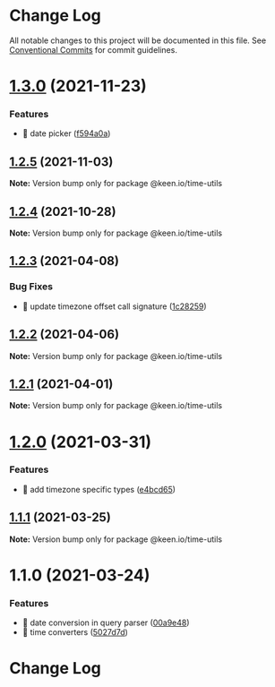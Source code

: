 # Change Log

All notable changes to this project will be documented in this file.
See [Conventional Commits](https://conventionalcommits.org) for commit guidelines.

# [1.3.0](https://github.com/keen/keen/compare/@keen.io/time-utils@1.2.5...@keen.io/time-utils@1.3.0) (2021-11-23)


### Features

* 🎸 date picker ([f594a0a](https://github.com/keen/keen/commit/f594a0aa1e572efe7283d4a47b09a5d6695597ed))





## [1.2.5](https://github.com/keen/keen/compare/@keen.io/time-utils@1.2.4...@keen.io/time-utils@1.2.5) (2021-11-03)

**Note:** Version bump only for package @keen.io/time-utils





## [1.2.4](https://github.com/keen/keen/compare/@keen.io/time-utils@1.2.3...@keen.io/time-utils@1.2.4) (2021-10-28)

**Note:** Version bump only for package @keen.io/time-utils





## [1.2.3](https://github.com/keen/keen/compare/@keen.io/time-utils@1.2.2...@keen.io/time-utils@1.2.3) (2021-04-08)


### Bug Fixes

* 🐛 update timezone offset call signature ([1c28259](https://github.com/keen/keen/commit/1c2825900361e8d3c546d50e72ab70ee1ed6743c))





## [1.2.2](https://github.com/keen/keen/compare/@keen.io/time-utils@1.2.1...@keen.io/time-utils@1.2.2) (2021-04-06)

**Note:** Version bump only for package @keen.io/time-utils





## [1.2.1](https://github.com/keen/keen/compare/@keen.io/time-utils@1.2.0...@keen.io/time-utils@1.2.1) (2021-04-01)

**Note:** Version bump only for package @keen.io/time-utils





# [1.2.0](https://github.com/keen/keen/compare/@keen.io/time-utils@1.1.1...@keen.io/time-utils@1.2.0) (2021-03-31)


### Features

* 🎸 add timezone specific types ([e4bcd65](https://github.com/keen/keen/commit/e4bcd658c62ba47d5aa2e2427e94579b47c58da6))





## [1.1.1](https://github.com/keen/keen/compare/@keen.io/time-utils@1.1.0...@keen.io/time-utils@1.1.1) (2021-03-25)

**Note:** Version bump only for package @keen.io/time-utils





# 1.1.0 (2021-03-24)


### Features

* 🎸 date conversion in query parser ([00a9e48](https://github.com/keen/keen/commit/00a9e4814a5bc2b3ccad8035e2df27bc1f2a9fb3))
* 🎸 time converters ([5027d7d](https://github.com/keen/keen/commit/5027d7df25fb351719e0d102c50e0dc1bdca4cee))





# Change Log
